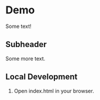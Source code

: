 # Demo

Some text!

## Subheader

Some more text.

## Local Development

1. Open index.html in your browser.